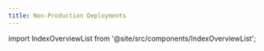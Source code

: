 ```yaml
---
title: Non-Production Deployments
---
```


import IndexOverviewList from '@site/src/components/IndexOverviewList';

<IndexOverviewList />